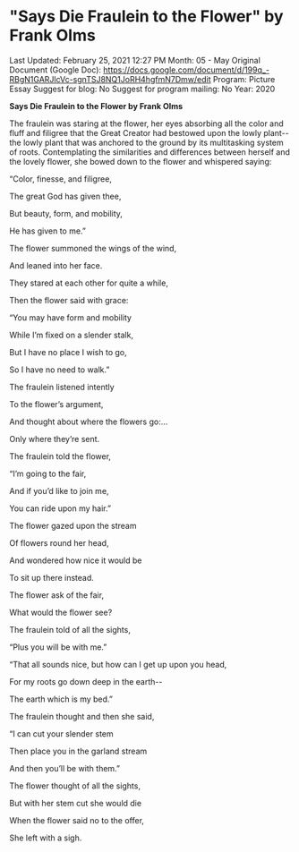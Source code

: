 # "Says Die Fraulein to the Flower" by Frank Olms

Last Updated: February 25, 2021 12:27 PM
Month: 05 - May
Original Document (Google Doc): https://docs.google.com/document/d/199q_-RBgN1GARJlcVc-sgnTSJ8NQ1JoRH4hgfmN7Dmw/edit
Program: Picture Essay
Suggest for blog: No
Suggest for program mailing: No
Year: 2020

**Says Die Fraulein to the Flower by Frank Olms**

The fraulein was staring at the flower, her eyes absorbing all the color and fluff and filigree that the Great Creator had bestowed upon the lowly plant-- the lowly plant that was anchored to the ground by its multitasking system of roots. Contemplating the similarities and differences between herself and the lovely flower, she bowed down to the flower and whispered saying:

“Color, finesse, and filigree,

The great God has given thee,

But beauty, form, and mobility,

He has given to me.”

The flower summoned the wings of the wind,

And leaned into her face.

They stared at each other for quite a while,

Then the flower said with grace:

“You may have form and mobility

While I’m fixed on a slender stalk,

But I have no place I wish to go,

So I have no need to walk.”

The fraulein listened intently

To the flower’s argument,

And thought about where the flowers go:...

Only where they’re sent.

The fraulein told the flower,

“I’m going to the fair,

And if you’d like to join me,

You can ride upon my hair.”

The flower gazed upon the stream

Of flowers round her head,

And wondered how nice it would be

To sit up there instead.

The flower ask of the fair,

What would the flower see?

The fraulein told of all the sights,

“Plus you will be with me.”

“That all sounds nice, but how can I get up upon you head,

For my roots go down deep in the earth--

The earth which is my bed.”

The fraulein thought and then she said,

“I can cut your slender stem

Then place you in the garland stream

And then you’ll be with them.”

The flower thought of all the sights,

But with her stem cut she would die

When the flower said no to the offer,

She left with a sigh.